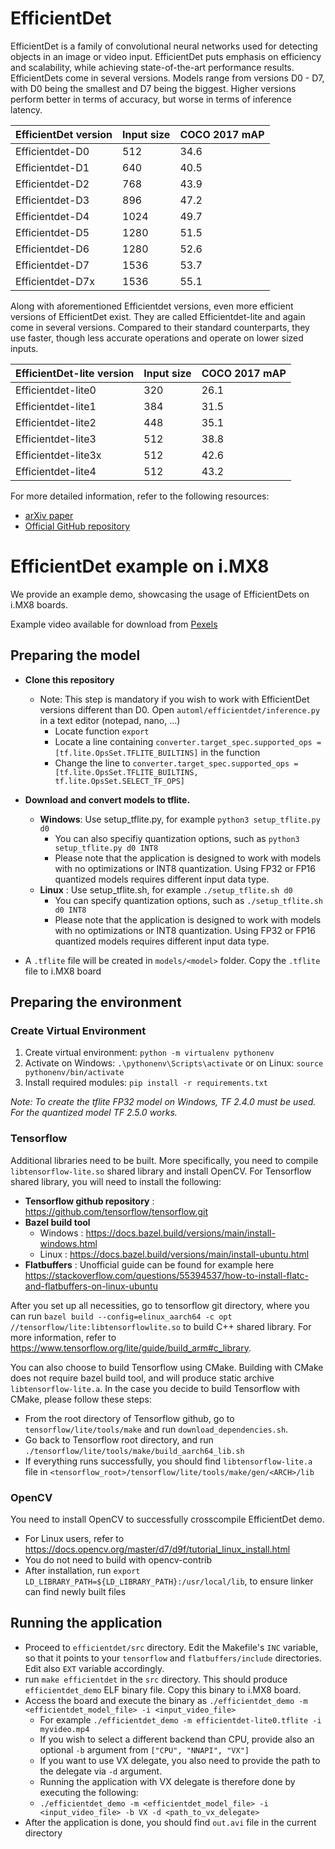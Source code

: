 # EfficientDet

EfficientDet is a family of convolutional neural networks used for detecting objects in an image or video input. EfficientDet puts emphasis on efficiency and scalability, while achieving state-of-the-art performance results. EfficientDets come in several versions. Models range from versions D0 - D7, with D0 being the smallest and D7 being the biggest. Higher versions perform better in terms of accuracy, but worse in terms of inference latency.

| EfficientDet version | Input size |  COCO 2017 mAP  |
| ---------------------|------------|------------------
| Efficientdet-D0      | 512        | 34.6            |
| Efficientdet-D1      | 640        | 40.5            |
| Efficientdet-D2      | 768        | 43.9            |
| Efficientdet-D3      | 896        | 47.2            |
| Efficientdet-D4      | 1024       | 49.7            |
| Efficientdet-D5      | 1280       | 51.5            |
| Efficientdet-D6      | 1280       | 52.6            |
| Efficientdet-D7      | 1536       | 53.7            |
| Efficientdet-D7x     | 1536       | 55.1            |

Along with aforementioned Efficientdet versions, even more efficient versions of EfficientDet exist. They are called Efficientdet-lite and again come in several versions. Compared to their standard counterparts, they use faster, though less accurate operations and operate on lower sized inputs.

| EfficientDet-lite version | Input size |  COCO 2017 mAP  |
| --------------------------|------------|------------------
| Efficientdet-lite0        | 320        | 26.1            |
| Efficientdet-lite1        | 384        | 31.5            |
| Efficientdet-lite2        | 448        | 35.1            |
| Efficientdet-lite3        | 512        | 38.8            |
| Efficientdet-lite3x       | 512        | 42.6            |
| Efficientdet-lite4        | 512        | 43.2            |

For more detailed information, refer to the following resources:
* [arXiv paper](https://arxiv.org/abs/1911.09070) 
* [Official GitHub repository](https://github.com/google/automl/tree/master/efficientdet)

# EfficientDet example on i.MX8

We provide an example demo, showcasing the usage of EfficientDets on i.MX8 boards.

Example video available for download from [Pexels](https://www.pexels.com/video/different-kinds-of-vehicles-on-the-freeway-2053100/)

## Preparing the model
* **Clone this repository**
    * Note: This step is mandatory if you wish to work with EfficientDet versions different than D0.
    	Open `automl/efficientdet/inference.py` in a text editor (notepad, nano, ...)
    	* Locate function `export`
        * Locate a line containing `converter.target_spec.supported_ops = [tf.lite.OpsSet.TFLITE_BUILTINS]` in the function
        * Change the line to `converter.target_spec.supported_ops = [tf.lite.OpsSet.TFLITE_BUILTINS, tf.lite.OpsSet.SELECT_TF_OPS]`

* **Download and convert models to tflite.**
   	* **Windows**: Use setup_tflite.py, for example `python3 setup_tflite.py d0`
        * You can also specifiy quantization options, such as `python3 setup_tflite.py d0 INT8`
        * Please note that the application is designed to work with models with no optimizations or INT8 quantization. Using FP32 or FP16 quantized models requires different input data type.
    * **Linux**  : Use setup_tflite.sh, for example `./setup_tflite.sh d0`
        * You can specify quantization options, such as `./setup_tflite.sh d0 INT8`
        * Please note that the application is designed to work with models with no optimizations or INT8 quantization. Using FP32 or FP16 quantized models requires different input data type.

* A `.tflite` file will be created in `models/<model>` folder. Copy the `.tflite` file to i.MX8 board
    
## Preparing the environment

### Create Virtual Environment

1. Create virtual environment: `python -m virtualenv pythonenv`
2. Activate on Windows: `.\pythonenv\Scripts\activate` or on Linux: `source pythonenv/bin/activate`
3. Install required modules: `pip install -r requirements.txt`

*Note: To create the tflite FP32 model on Windows, TF 2.4.0 must be used. For the quantized model TF 2.5.0 works.*

### Tensorflow  
  
Additional libraries need to be built. More specifically, you need to compile `libtensorflow-lite.so` shared library and install OpenCV.
For Tensorflow shared library, you will need to install the following:
* **Tensorflow github repository** : https://github.com/tensorflow/tensorflow.git
* **Bazel build tool**
    * Windows : https://docs.bazel.build/versions/main/install-windows.html
    * Linux   : https://docs.bazel.build/versions/main/install-ubuntu.html
* **Flatbuffers**                  : Unofficial guide can be found for example here https://stackoverflow.com/questions/55394537/how-to-install-flatc-and-flatbuffers-on-linux-ubuntu

After you set up all necessities, go to tensorflow git directory, where you can run `bazel build --config=elinux_aarch64 -c opt //tensorflow/lite:libtensorflowlite.so` to build C++ shared library.
For more information, refer to https://www.tensorflow.org/lite/guide/build_arm#c_library. 

You can also choose to build Tensorflow using CMake. Building with CMake does not require bazel build tool, and will produce static archive `libtensorflow-lite.a`.
In the case you decide to build Tensorflow with CMake, please follow these steps:

* From the root directory of Tensorflow github, go to `tensorflow/lite/tools/make` and run `download_dependencies.sh`.
* Go back to Tensorflow root directory, and run `./tensorflow/lite/tools/make/build_aarch64_lib.sh`
* If everything runs successfully, you should find `libtensorflow-lite.a` file in `<tensorflow_root>/tensorflow/lite/tools/make/gen/<ARCH>/lib`

### OpenCV
You need to install OpenCV to successfully crosscompile EfficientDet demo.
 * For Linux users, refer to https://docs.opencv.org/master/d7/d9f/tutorial_linux_install.html
 * You do not need to build with opencv-contrib
 * After installation, run `export LD_LIBRARY_PATH=${LD_LIBRARY_PATH}:/usr/local/lib`, to ensure linker can find newly built files

## Running the application
* Proceed to `efficientdet/src` directory. Edit the Makefile's `INC` variable, so that it points to your `tensorflow` and `flatbuffers/include` directories. Edit also `EXT` variable accordingly.
* run `make efficientdet` in the `src` directory. This should produce `efficientdet_demo` ELF binary file. Copy this binary to i.MX8 board.
* Access the board and execute the binary as `./efficientdet_demo -m <efficientdet_model_file> -i <input_video_file>`
	* For example `./efficientdet_demo -m efficientdet-lite0.tflite -i myvideo.mp4`
    * If you wish to select a different backend than CPU, provide also an optional `-b` argument from `["CPU", "NNAPI", "VX"]`
    * If you want to use VX delegate, you also need to provide the path to the delegate via `-d` argument.
    * Running the application with VX delegate is therefore done by executing the following: 
    * `./efficientdet_demo -m <efficientdet_model_file> -i <input_video_file> -b VX -d <path_to_vx_delegate>`
* After the application is done, you should find `out.avi` file in the current directory
